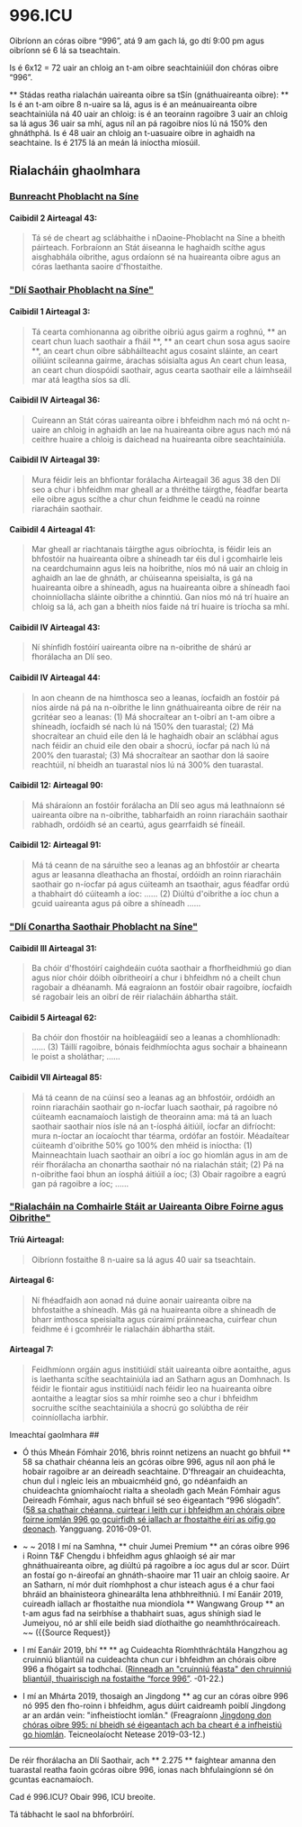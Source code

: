 996.ICU
===

Oibríonn an córas oibre “996”, atá 9 am gach lá, go dtí 9:00 pm agus oibríonn sé 6 lá sa tseachtain.

Is é 6x12 = 72 uair an chloig an t-am oibre seachtainiúil don chóras oibre “996”.

** Stádas reatha rialachán uaireanta oibre sa tSín (gnáthuaireanta oibre): **
Is é an t-am oibre 8 n-uaire sa lá, agus is é an meánuaireanta oibre seachtainiúla ná 40 uair an chloig: is é an teorainn ragoibre 3 uair an chloig sa lá agus 36 uair sa mhí, agus níl an pá ragoibre níos lú ná 150% den ghnáthphá. Is é 48 uair an chloig an t-uasuaire oibre in aghaidh na seachtaine. Is é 2175 lá an meán lá iníoctha míosúil.

## Rialacháin ghaolmhara

### [Bunreacht Phoblacht na Síne](http://www.npc.gov.cn/npc/xinwen/2018-03/22/content_2052489.htm)

#### Caibidil 2 Airteagal 43:

> Tá sé de cheart ag sclábhaithe i nDaoine-Phoblacht na Síne a bheith páirteach.
> Forbraíonn an Stát áiseanna le haghaidh scíthe agus aisghabhála oibrithe, agus ordaíonn sé na huaireanta oibre agus an córas laethanta saoire d'fhostaithe.

### ["Dlí Saothair Phoblacht na Síne"](http://www.npc.gov.cn/npc/xinwen/2019-01/07/content_2070261.htm)

#### Caibidil 1 Airteagal 3:
> Tá cearta comhionanna ag oibrithe oibriú agus gairm a roghnú, ** an ceart chun luach saothair a fháil **, ** an ceart chun sosa agus saoire **, an ceart chun oibre sábháilteacht agus cosaint sláinte, an ceart oiliúint scileanna gairme, árachas sóisialta agus An ceart chun leasa, an ceart chun díospóidí saothair, agus cearta saothair eile a láimhseáil mar atá leagtha síos sa dlí.

#### Caibidil IV Airteagal 36:
> Cuireann an Stát córas uaireanta oibre i bhfeidhm nach mó ná ocht n-uaire an chloig in aghaidh an lae na huaireanta oibre agus nach mó ná ceithre huaire a chloig is daichead na huaireanta oibre seachtainiúla.

#### Caibidil IV Airteagal 39:
> Mura féidir leis an bhfiontar forálacha Airteagail 36 agus 38 den Dlí seo a chur i bhfeidhm mar gheall ar a thréithe táirgthe, féadfar bearta eile oibre agus scíthe a chur chun feidhme le ceadú na roinne riaracháin saothair.

#### Caibidil 4 Airteagal 41:
> Mar gheall ar riachtanais táirgthe agus oibríochta, is féidir leis an bhfostóir na huaireanta oibre a shíneadh tar éis dul i gcomhairle leis na ceardchumainn agus leis na hoibrithe, níos mó ná uair an chloig in aghaidh an lae de ghnáth, ar chúiseanna speisialta, is gá na huaireanta oibre a shíneadh, agus na huaireanta oibre a shíneadh faoi choinníollacha sláinte oibrithe a chinntiú. Gan níos mó ná trí huaire an chloig sa lá, ach gan a bheith níos faide ná trí huaire is tríocha sa mhí.

#### Caibidil IV Airteagal 43:
> Ní shínfidh fostóirí uaireanta oibre na n-oibrithe de shárú ar fhorálacha an Dlí seo.

#### Caibidil IV Airteagal 44:
> In aon cheann de na himthosca seo a leanas, íocfaidh an fostóir pá níos airde ná pá na n-oibrithe le linn gnáthuaireanta oibre de réir na gcritéar seo a leanas:
> (1) Má shocraítear an t-oibrí an t-am oibre a shíneadh, íocfaidh sé nach lú ná 150% den tuarastal;
> (2) Má shocraítear an chuid eile den lá le haghaidh obair an sclábhaí agus nach féidir an chuid eile den obair a shocrú, íocfar pá nach lú ná 200% den tuarastal;
> (3) Má shocraítear an saothar don lá saoire reachtúil, ní bheidh an tuarastal níos lú ná 300% den tuarastal.

#### Caibidil 12: Airteagal 90:
> Má sháraíonn an fostóir forálacha an Dlí seo agus má leathnaíonn sé uaireanta oibre na n-oibrithe, tabharfaidh an roinn riaracháin saothair rabhadh, ordóidh sé an ceartú, agus gearrfaidh sé fíneáil.

#### Caibidil 12: Airteagal 91:
> Má tá ceann de na sáruithe seo a leanas ag an bhfostóir ar chearta agus ar leasanna dleathacha an fhostaí, ordóidh an roinn riaracháin saothair go n-íocfar pá agus cúiteamh an tsaothair, agus féadfar ordú a thabhairt dó cúiteamh a íoc:
> ......
> (2) Diúltú d'oibrithe a íoc chun a gcuid uaireanta agus pá oibre a shíneadh
> ......

### ["Dlí Conartha Saothair Phoblacht na Síne"](http://www.npc.gov.cn/wxzl/gongbao/2013-04/15/content_1811058.htm)

#### Caibidil III Airteagal 31:
> Ba chóir d'fhostóirí caighdeáin cuóta saothair a fhorfheidhmiú go dian agus níor chóir dóibh oibritheoirí a chur i bhfeidhm nó a cheilt chun ragobair a dhéanamh. Má eagraíonn an fostóir obair ragoibre, íocfaidh sé ragobair leis an oibrí de réir rialacháin ábhartha stáit.

#### Caibidil 5 Airteagal 62:
> Ba chóir don fhostóir na hoibleagáidí seo a leanas a chomhlíonadh:
> ......
> (3) Táillí ragoibre, bónais feidhmíochta agus sochair a bhaineann le poist a sholáthar;
> ......

#### Caibidil VII Airteagal 85:
> Má tá ceann de na cúinsí seo a leanas ag an bhfostóir, ordóidh an roinn riaracháin saothair go n-íocfar luach saothair, pá ragoibre nó cúiteamh eacnamaíoch laistigh de theorainn ama: má tá an luach saothair saothair níos ísle ná an t-íosphá áitiúil, íocfar an difríocht: mura n-íoctar an íocaíocht thar téarma, ordófar an fostóir. Méadaítear cúiteamh d'oibrithe 50% go 100% den mhéid is iníoctha:
> (1) Mainneachtain luach saothair an oibrí a íoc go hiomlán agus in am de réir fhorálacha an chonartha saothair nó na rialachán stáit;
> (2) Pá na n-oibrithe faoi bhun an íosphá áitiúil a íoc;
> (3) Obair ragoibre a eagrú gan pá ragoibre a íoc;
......

### ["Rialacháin na Comhairle Stáit ar Uaireanta Oibre Foirne agus Oibrithe"](http://www.mohrss.gov.cn/SYrlzyhshbzb/zcfg/flfg/xzfg/201604/t20160412_237909.html)

#### Tríú Airteagal:
> Oibríonn fostaithe 8 n-uaire sa lá agus 40 uair sa tseachtain.

#### Airteagal 6:
> Ní fhéadfaidh aon aonad ná duine aonair uaireanta oibre na bhfostaithe a shíneadh. Más gá na huaireanta oibre a shíneadh de bharr imthosca speisialta agus cúraimí práinneacha, cuirfear chun feidhme é i gcomhréir le rialacháin ábhartha stáit.

#### Airteagal 7:
> Feidhmíonn orgáin agus institiúidí stáit uaireanta oibre aontaithe, agus is laethanta scíthe seachtainiúla iad an Satharn agus an Domhnach.
> Is féidir le fiontair agus institiúidí nach féidir leo na huaireanta oibre aontaithe a leagtar síos sa mhír roimhe seo a chur i bhfeidhm socruithe scíthe seachtainiúla a shocrú go solúbtha de réir coinníollacha iarbhír.

Imeachtaí gaolmhara ##

- Ó thús Mheán Fómhair 2016, bhris roinnt netizens an nuacht go bhfuil ** 58 sa chathair chéanna leis an gcóras oibre 996, agus níl aon phá le hobair ragoibre ar an deireadh seachtaine. D'fhreagair an chuideachta, chun dul i ngleic leis an mbuaicmhéid gnó, go ndéanfaidh an chuideachta gníomhaíocht rialta a sheoladh gach Meán Fómhair agus Deireadh Fómhair, agus nach bhfuil sé seo éigeantach “996 slógadh”. ([58 sa chathair chéanna, cuirtear i leith cur i bhfeidhm an chórais oibre foirne iomlán 996 go gcuirfidh sé iallach ar fhostaithe éirí as oifig go deonach](http://finance.cnr.cn/gs/20160901/t20160901_523105136.shtml). Yangguang. 2016-09-01.

- ~ ~ 2018 I mí na Samhna, ** chuir Jumei Premium ** an córas oibre 996 i Roinn T&F Chengdu i bhfeidhm agus ghlaoigh sé air mar ghnáthuaireanta oibre, ag diúltú pá ragoibre a íoc agus dul ar scor. Dúirt an fostaí go n-áireofaí an ghnáth-shaoire mar 11 uair an chloig saoire. Ar an Satharn, ní mór duit ríomhphost a chur isteach agus é a chur faoi bhráid an bhainisteora ghinearálta lena athbhreithniú. I mí Eanáir 2019, cuireadh iallach ar fhostaithe nua miondíola ** Wangwang Group ** an t-am agus fad na seirbhíse a thabhairt suas, agus shínigh siad le Jumeiyou, nó ar shlí eile beidh siad díothaithe go neamhthrócaireach. ~~ ({{Source Request}}

- I mí Eanáir 2019, bhí ** ** ag Cuideachta Ríomhthráchtála Hangzhou ag cruinniú bliantúil na cuideachta chun cur i bhfeidhm an chórais oibre 996 a fhógairt sa todhchaí. ([Rinneadh an "cruinniú féasta" den chruinniú bliantúil, thuairiscigh na fostaithe “force 996”](http://www.linkshop.com.cn/web/archives/2019/418163.shtml). -01-22.)

- I mí an Mhárta 2019, thosaigh an Jingdong ** ag cur an córas oibre 996 nó 995 den fho-roinn i bhfeidhm, agus dúirt caidreamh poiblí Jingdong ar an ardán vein: "infheistíocht iomlán." (Freagraíonn [Jingdong don chóras oibre 995: ní bheidh sé éigeantach ach ba cheart é a infheistiú go hiomlán](http://tech.163.com/19/0312/13/EA2QGIOK00097U7R.html). Teicneolaíocht Netease 2019-03-12.)

---

De réir fhorálacha an Dlí Saothair, ach ** 2.275 ** faightear amanna den tuarastal reatha faoin gcóras oibre 996, ionas nach bhfulaingíonn sé ón gcuntas eacnamaíoch.

Cad é 996.ICU? Obair 996, ICU breoite.

Tá tábhacht le saol na bhforbróirí.

